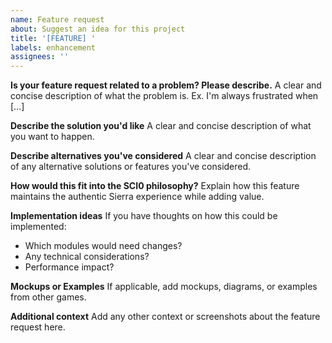 ```yaml
---
name: Feature request
about: Suggest an idea for this project
title: '[FEATURE] '
labels: enhancement
assignees: ''
---
```


**Is your feature request related to a problem? Please describe.**
A clear and concise description of what the problem is. Ex. I'm always frustrated when [...]

**Describe the solution you'd like**
A clear and concise description of what you want to happen.

**Describe alternatives you've considered**
A clear and concise description of any alternative solutions or features you've considered.

**How would this fit into the SCI0 philosophy?**
Explain how this feature maintains the authentic Sierra experience while adding value.

**Implementation ideas**
If you have thoughts on how this could be implemented:

- Which modules would need changes?
- Any technical considerations?
- Performance impact?

**Mockups or Examples**
If applicable, add mockups, diagrams, or examples from other games.

**Additional context**
Add any other context or screenshots about the feature request here.
